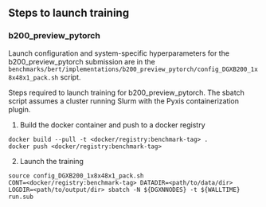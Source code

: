 ## Steps to launch training

### b200_preview_pytorch

Launch configuration and system-specific hyperparameters for the
b200_preview_pytorch submission are in the
`benchmarks/bert/implementations/b200_preview_pytorch/config_DGXB200_1x8x48x1_pack.sh` script.

Steps required to launch training for b200_preview_pytorch.  The sbatch
script assumes a cluster running Slurm with the Pyxis containerization plugin.

1. Build the docker container and push to a docker registry

```
docker build --pull -t <docker/registry:benchmark-tag> .
docker push <docker/registry:benchmark-tag>
```

2. Launch the training
```
source config_DGXB200_1x8x48x1_pack.sh
CONT=<docker/registry:benchmark-tag> DATADIR=<path/to/data/dir> LOGDIR=<path/to/output/dir> sbatch -N ${DGXNNODES} -t ${WALLTIME} run.sub
```
